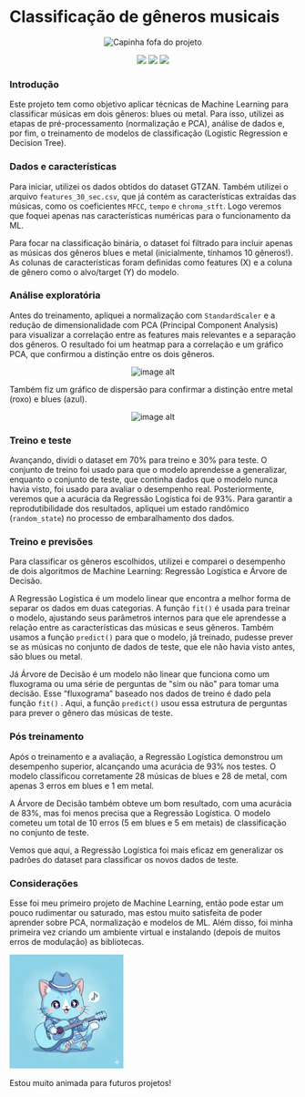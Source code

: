 # Classificação de gêneros musicais


<p align="center">
  <img src="https://github.com/biabernardi/my-ML-project/blob/main/vitrolinha.png?raw=true" alt="Capinha fofa do projeto" width="350">
</p>

<p align="center">
  <img src="https://img.shields.io/badge/Python-3.11-blue" />
  <img src="https://img.shields.io/badge/scikit--learn-ML-orange" />
  <img src="https://img.shields.io/badge/status-completo-green" />
</p>

### **Introdução**

Este projeto tem como objetivo aplicar técnicas de Machine Learning para classificar músicas em dois gêneros: blues ou metal. Para isso, utilizei as etapas de pré-processamento (normalização e PCA), análise de dados e, por fim, o treinamento de modelos de classificação (Logistic Regression e Decision Tree).

### **Dados e características**

Para iniciar, utilizei os dados obtidos do dataset GTZAN. Também utilizei o arquivo `features_30_sec.csv`, que já contém as características extraídas das músicas, como os coeficientes `MFCC`, `tempo` e `chroma_stft`. Logo veremos que foquei apenas nas características numéricas para o funcionamento da ML.

Para focar na classificação binária, o dataset foi filtrado para incluir apenas as músicas dos gêneros blues e metal (inicialmente, tínhamos 10 gêneros!). As colunas de características foram definidas como features (X) e a coluna de gênero como o alvo/target (Y) do modelo.

### **Análise exploratória**

Antes do treinamento, apliquei a normalização com `StandardScaler` e a redução de dimensionalidade com PCA (Principal Component Analysis) para visualizar a correlação entre as features mais relevantes e a separação dos gêneros. O resultado foi um heatmap para a correlação e um gráfico PCA, que confirmou a distinção entre os dois gêneros. 
<p align="center">
  <img src="https://github.com/biabernardi/my-ML-project/blob/main/Figure_1.png?raw=true" alt="image alt">
</p>

Também fiz um gráfico de dispersão para confirmar a distinção entre metal (roxo) e blues (azul). 
<p align="center">
  <img src="https://github.com/biabernardi/my-ML-project/blob/main/Figure_2%20(new).png?raw=true" alt="image alt">
</p>


### Treino e teste

Avançando, dividi o dataset em 70% para treino e 30% para teste. O conjunto de treino foi usado para que o modelo aprendesse a generalizar, enquanto o conjunto de teste, que continha dados que o modelo nunca havia visto, foi usado para avaliar o desempenho real. Posteriormente, veremos que a acurácia da Regressão Logística foi de 93%. Para garantir a reprodutibilidade dos resultados, apliquei um estado randômico (`random_state`) no processo de embaralhamento dos dados.

### Treino e previsões

Para classificar os gêneros escolhidos, utilizei e comparei o desempenho de dois algoritmos de Machine Learning: Regressão Logística e Árvore de Decisão.

A Regressão Logística é um modelo linear que encontra a melhor forma de separar os dados em duas categorias. A função `fit()`  é usada para treinar o modelo, ajustando seus parâmetros internos para que ele aprendesse a relação entre as características das músicas e seus gêneros. Também usamos a função `predict()` para que o modelo, já treinado, pudesse prever se as músicas no conjunto de dados de teste, que ele não havia visto antes, são blues ou metal.

Já Árvore de Decisão é um modelo não linear que funciona como um fluxograma ou uma série de perguntas de "sim ou não" para tomar uma decisão. Esse “fluxograma” baseado nos dados de treino é dado pela função `fit()` . Aqui, a função `predict()` usou essa estrutura de perguntas para prever o gênero das músicas de teste.

### Pós treinamento

Após o treinamento e a avaliação, a Regressão Logística demonstrou um desempenho superior, alcançando uma acurácia de 93% nos testes. O modelo classificou corretamente 28 músicas de blues e 28 de metal, com apenas 3 erros em blues e 1 em metal. 

A Árvore de Decisão também obteve um bom resultado, com uma acurácia de 83%, mas foi menos precisa que a Regressão Logística. O modelo cometeu um total de 10 erros (5 em blues e 5 em metais) de classificação no conjunto de teste.

Vemos que aqui, a Regressão Logística foi mais eficaz em generalizar os padrões do dataset para classificar os novos dados de teste.

### Considerações

Esse foi meu primeiro projeto de Machine Learning, então pode estar um pouco rudimentar ou saturado, mas estou muito satisfeita de poder aprender sobre PCA, normalização e modelos de ML. Além disso, foi minha primeira vez criando um ambiente virtual e instalando (depois de muitos erros de modulação) as bibliotecas. 

<img src="https://github.com/biabernardi/ML-first-project/blob/main/imagem_2025-09-04_012918657.png?raw=true" width="200" /> 

Estou muito animada para futuros projetos!
